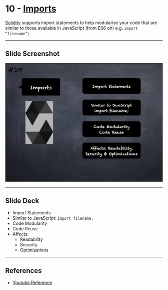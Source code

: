 # 10 - [Imports](Imports.md)
[Solidity](Solidity.md) supports import statements to help modularise your code that are similar to those available in JavaScript (from ES6 on) e.g. `import “filename”;`

___
## Slide Screenshot
![010.jpg](../../images/2.%20Solidity%20101/010.jpg)
___
## Slide Deck
- Import Statements
- Similar to JavaScript: `import filename;`
- Code Modularity
- Code Reuse
- Affects: 
	- Readability
	- Security
	- Optimizations
___
## References
- [Youtube Reference](https://youtu.be/5eLqFac5Tkg?t=1112)


